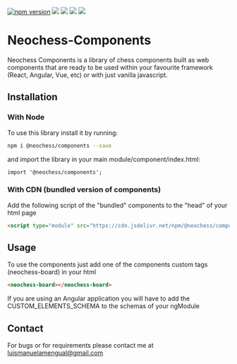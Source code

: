 

[![npm version](https://badge.fury.io/js/%40neochess%2Fcomponents.svg)](https://badge.fury.io/js/%40neochess%2Fcomponents)
![](https://img.shields.io/github/forks/luismanuelamengual/Neochess-Components.svg?style=social&label=Fork)
![](https://img.shields.io/github/stars/luismanuelamengual/Neochess-Components.svg?style=social&label=Star)
![](https://img.shields.io/github/watchers/luismanuelamengual/Neochess-Components.svg?style=social&label=Watch)
![](https://img.shields.io/github/followers/luismanuelamengual.svg?style=social&label=Follow)

# Neochess-Components

Neochess Components is a library of chess components built as web components that are ready to be used within your favourite framework (React, Angular, Vue, etc) or with just vanilla javascript.

## Installation

### With Node

To use this library install it by running:

```bash
npm i @neochess/components --save
```

and import the library in your main module/component/index.html:

```JS
import '@neochess/components';
```

### With CDN (bundled version of components)

Add the following script of the "bundled" components to the "head" of your html page

```html
<script type="module" src="https://cdn.jsdelivr.net/npm/@neochess/components{VERSION}/dist/neochess-components.bundle.js"></script>
```

## Usage

To use the components just add one of the components custom tags (neochess-board) in your html

```html
<neochess-board></neochess-board>
```

If you are using an Angular application you will have to add the CUSTOM_ELEMENTS_SCHEMA to the schemas of your ngModule

## Contact

For bugs or for requirements please contact me at luismanuelamengual@gmail.com